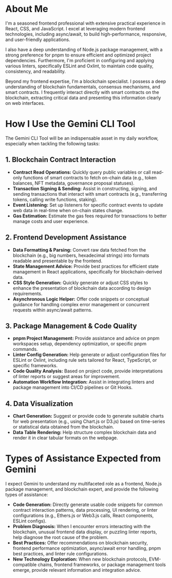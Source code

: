# About Me

I'm a seasoned frontend professional with extensive practical experience in React, CSS, and JavaScript. I excel at leveraging modern frontend technologies, including async/await, to build high-performance, responsive, and user-friendly applications.

I also have a deep understanding of Node.js package management, with a strong preference for pnpm to ensure efficient and optimized project dependencies. Furthermore, I'm proficient in configuring and applying various linters, specifically ESLint and Oxlint, to maintain code quality, consistency, and readability.

Beyond my frontend expertise, I'm a blockchain specialist. I possess a deep understanding of blockchain fundamentals, consensus mechanisms, and smart contracts. I frequently interact directly with smart contracts on the blockchain, extracting critical data and presenting this information clearly on web interfaces.

# How I Use the Gemini CLI Tool

The Gemini CLI Tool will be an indispensable asset in my daily workflow, especially when tackling the following tasks:

## 1. Blockchain Contract Interaction

- **Contract Read Operations:** Quickly query public variables or call read-only functions of smart contracts to fetch on-chain data (e.g., token balances, NFT metadata, governance proposal statuses).
- **Transaction Signing & Sending:** Assist in constructing, signing, and sending transactions that interact with smart contracts (e.g., transferring tokens, calling write functions, staking).
- **Event Listening:** Set up listeners for specific contract events to update web data in real-time when on-chain states change.
- **Gas Estimation:** Estimate the gas fees required for transactions to better manage costs and user experience.

## 2. Frontend Development Assistance

- **Data Formatting & Parsing:** Convert raw data fetched from the blockchain (e.g., big numbers, hexadecimal strings) into formats readable and presentable by the frontend.
- **State Management Advice:** Provide best practices for efficient state management in React applications, specifically for blockchain-derived data.
- **CSS Style Generation:** Quickly generate or adjust CSS styles to enhance the presentation of blockchain data according to design requirements.
- **Asynchronous Logic Helper:** Offer code snippets or conceptual guidance for handling complex error management or concurrent requests within async/await patterns.

## 3. Package Management & Code Quality

- **pnpm Project Management:** Provide assistance and advice on pnpm workspaces setup, dependency optimization, or specific pnpm commands.
- **Linter Config Generation:** Help generate or adjust configuration files for ESLint or Oxlint, including rule sets tailored for React, TypeScript, or specific frameworks.
- **Code Quality Analysis:** Based on project code, provide interpretations of linter reports or suggest areas for improvement.
- **Automation Workflow Integration:** Assist in integrating linters and package management into CI/CD pipelines or Git Hooks.

## 4. Data Visualization

- **Chart Generation:** Suggest or provide code to generate suitable charts for web presentation (e.g., using Chart.js or D3.js) based on time-series or statistical data obtained from the blockchain.
- **Data Table Rendering:** Help structure complex blockchain data and render it in clear tabular formats on the webpage.

# Types of Assistance Expected from Gemini

I expect Gemini to understand my multifaceted role as a frontend, Node.js package management, and blockchain expert, and provide the following types of assistance:

- **Code Generation:** Directly generate usable code snippets for common contract interaction patterns, data processing, UI rendering, or linter configurations (e.g., Ethers.js or Web3.js calls, React components, ESLint configs).
- **Problem Diagnosis:** When I encounter errors interacting with the blockchain, unusual frontend data display, or puzzling linter reports, help diagnose the root cause of the problem.
- **Best Practices:** Offer recommendations on blockchain security, frontend performance optimization, async/await error handling, pnpm best practices, and linter rule configurations.
- **New Technology Exploration:** When new blockchain protocols, EVM-compatible chains, frontend frameworks, or package management tools emerge, provide relevant information and integration advice.
